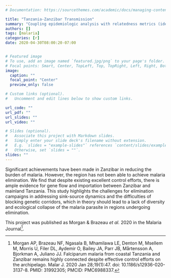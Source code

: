 ```yaml
---
# Documentation: https://sourcethemes.com/academic/docs/managing-content/

title: "Tanzania-Zanzibar Transmission"
summary: "Coupling epidemiologic analysis with relatedness metrics (identity by descent) and population dynamics, we show that there is active transmission between Tanzania and Zanzibar"
authors: []
tags: [malaria]
categories: [r]
date: 2020-04-30T08:00:20-07:00


# Featured image
# To use, add an image named `featured.jpg/png` to your page's folder.
# Focal points: Smart, Center, TopLeft, Top, TopRight, Left, Right, BottomLeft, Bottom, BottomRight.
image:
  caption: ""
  focal_point: "Center"
  preview_only: false

# Custom links (optional).
#   Uncomment and edit lines below to show custom links.

url_code: ""
url_pdf: ""
url_slides: ""
url_video: ""

# Slides (optional).
#   Associate this project with Markdown slides.
#   Simply enter your slide deck's filename without extension.
#   E.g. `slides = "example-slides"` references `content/slides/example-slides.md`.
#   Otherwise, set `slides = ""`.
slides: ""
---
```


Significant achievements have been made in Zanzibar in reducing the burden of malaria. However, the region has not been able to achieve malaria elimination. We find that despite existing excellent control efforts, there is ample evidence for gene flow and importation between Zanzibar and mainland Tanzania. This study highlights the challenges for elimination campaigns in addressing sink-source dynamics and the difficulties of blocking genetic corridors, which in theory should lead to a lack of diversity and ecological collapse of the malaria parasite in regions undergoing elimination.     

This project was published as Morgan & Brazeau _et al._ 2020 in the Malaria Journal[^1].

[^1]: Morgan AP, Brazeau NF, Ngasala B, Mhamilawa LE, Denton M, Msellem M, Morris U, Filer DL, Aydemir O, Bailey JA, Parr JB, Mårtensson A, Bjorkman A, Juliano JJ. Falciparum malaria from coastal Tanzania and Zanzibar remains highly connected despite effective control efforts on the archipelago. Malar J. 2020 Jan 28;19(1):47. doi: 10.1186/s12936-020-3137-8. PMID: 31992305; PMCID: PMC6988337.
